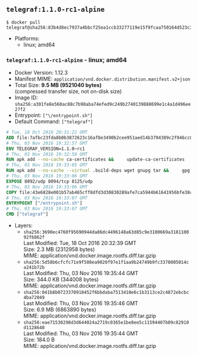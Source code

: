 ## `telegraf:1.1.0-rc1-alpine`

```console
$ docker pull telegraf@sha256:83b4d8ec7937a4bbcf25ea1ccb33277119e15f9fcaa750164d523c3564eeefe9
```

-	Platforms:
	-	linux; amd64

### `telegraf:1.1.0-rc1-alpine` - linux; amd64

-	Docker Version: 1.12.3
-	Manifest MIME: `application/vnd.docker.distribution.manifest.v2+json`
-	Total Size: **9.5 MB (9521040 bytes)**  
	(compressed transfer size, not on-disk size)
-	Image ID: `sha256:a301fe8e560ac88c7b98aba74efed9c249b2740139888699e1c4a1d496ee27f2`
-	Entrypoint: `["\/entrypoint.sh"]`
-	Default Command: `["telegraf"]`

```dockerfile
# Tue, 18 Oct 2016 20:31:22 GMT
ADD file:7afbc23fda8b0b3872623c16af8e3490b2cee951aed14b3794389c2f946cc8c7 in / 
# Thu, 03 Nov 2016 19:32:57 GMT
ENV TELEGRAF_VERSION=1.1.0~rc1
# Thu, 03 Nov 2016 19:32:58 GMT
RUN apk add --no-cache ca-certificates &&     update-ca-certificates
# Thu, 03 Nov 2016 19:33:05 GMT
RUN apk add --no-cache --virtual .build-deps wget gnupg tar &&     gpg --keyserver hkp://ha.pool.sks-keyservers.net         --recv-keys 05CE15085FC09D18E99EFB22684A14CF2582E0C5 &&     wget -q https://dl.influxdata.com/telegraf/releases/telegraf-${TELEGRAF_VERSION}-static_linux_amd64.tar.gz.asc &&     wget -q https://dl.influxdata.com/telegraf/releases/telegraf-${TELEGRAF_VERSION}-static_linux_amd64.tar.gz &&     gpg --batch --verify telegraf-${TELEGRAF_VERSION}-static_linux_amd64.tar.gz.asc telegraf-${TELEGRAF_VERSION}-static_linux_amd64.tar.gz &&     mkdir -p /usr/src /etc/telegraf &&     tar -C /usr/src -xzf telegraf-${TELEGRAF_VERSION}-static_linux_amd64.tar.gz &&     mv /usr/src/telegraf*/telegraf.conf /etc/telegraf/ &&     chmod +x /usr/src/telegraf*/* &&     cp -a /usr/src/telegraf*/* /usr/bin/ &&     rm -rf *.tar.gz* /usr/src /root/.gnupg &&     apk del .build-deps
# Thu, 03 Nov 2016 19:33:06 GMT
EXPOSE 8092/udp 8094/tcp 8125/udp
# Thu, 03 Nov 2016 19:33:06 GMT
COPY file:43e6828e001b57ab465cff8dfd3d30830289afe7ca5944b61641956bfe38cd1c in /entrypoint.sh 
# Thu, 03 Nov 2016 19:33:07 GMT
ENTRYPOINT ["/entrypoint.sh"]
# Thu, 03 Nov 2016 19:33:07 GMT
CMD ["telegraf"]
```

-	Layers:
	-	`sha256:3690ec4760f95690944da86dc4496148a63d85c9e3100669a318110092f6862f`  
		Last Modified: Tue, 18 Oct 2016 20:32:39 GMT  
		Size: 2.3 MB (2312958 bytes)  
		MIME: application/vnd.docker.image.rootfs.diff.tar.gzip
	-	`sha256:5d58b6cfcfc71e9f508ea9020f97e1f1aa9b24749b9fc3378005014ca241b72b`  
		Last Modified: Thu, 03 Nov 2016 19:35:44 GMT  
		Size: 344.0 KB (344008 bytes)  
		MIME: application/vnd.docker.image.rootfs.diff.tar.gzip
	-	`sha256:041b8b0723370918452f6bbdaba7513410e6c1b3113ce2c4872ebcbc4ba72049`  
		Last Modified: Thu, 03 Nov 2016 19:35:46 GMT  
		Size: 6.9 MB (6863890 bytes)  
		MIME: application/vnd.docker.image.rootfs.diff.tar.gzip
	-	`sha256:eae71530298d3d644024a2719c0365e1be8ee5c11594407b09c82910d1128648`  
		Last Modified: Thu, 03 Nov 2016 19:35:44 GMT  
		Size: 184.0 B  
		MIME: application/vnd.docker.image.rootfs.diff.tar.gzip
